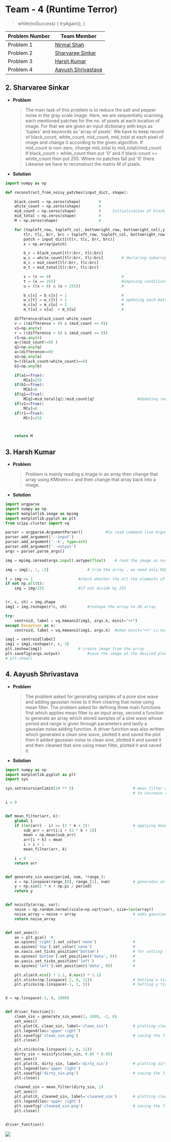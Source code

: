 # Team - 4 (Runtime Terror)
>while(noSuccess) {
        tryAgain();
}

|__Problem Number__|__Team Member__|
|------------------|---------------|
|Problem 1|[Nirmal Shah](https://github.com/nirmalshah123)|
|Problem 2|[Sharvaree Sinkar](https://github.com/sharvaree1921)|
|Problem 3|[Harsh Kumar](https://github.com/gautam32)|
|Problem 4|[Aayush Shrivastava](https://github.com/aayush2200)|

## 2. Sharvaree Sinkar
* __Problem__
    >The main task of this problem is to reduce the salt and pepper noise in the gray scale image.
    Here, we are sequentially scanning each mentioned patches for the no. of pixels at each location
    of image. For that we are given an input dictionary with keys as 'tuples' and keywords as 'array 
    of pixels'. We have to keep record of black_count, white_count, mid_count, mid_total at each pixel of 
    image and change it according to the given algorithm. If mid_count is non-zero, change mid_total to 
    mid_total//mid_count. If black_count > white_count then put '0' and if black-count <= white_count then
    put 255. Where no patches fall put '0' there. Likewise we have to reconstruct the matrix M of pixels.
    
* __Solution__
```python
import numpy as np

def reconstruct_from_noisy_patches(input_dict, shape):

    black_count = np.zeros(shape)        #
    white_count = np.zeros(shape)        #
    mid_count = np.zeros(shape)          #     Initialization of black_count,white_count,mid_count,mid_count,mid_total,M
    mid_total = np.zeros(shape)          #
    M = np.zeros(shape)                  #

    for (topleft_row, topleft_col, bottomright_row, bottomright_col),y in input_dict.items():  # no loop except this!
        tlr, tlc, brr, brc = topleft_row, topleft_col, bottomright_row, bottomright_col
        patch = input_dict[(tlr, tlc, brr, brc)]
        x = np.array(patch)

        b_c = black_count[tlr:brr, tlc:brc]        
        w_c = white_count[tlr:brr, tlc:brc]        # declaring subarrays according to patch
        m_c = mid_count[tlr:brr, tlc:brc]          
        m_t = mid_total[tlr:brr, tlc:brc]          

        s = (x == 0)                               #
        t = (x == 255)                             #imposing conditions
        u = ((x > 0) & (x < 255))                  #

        b_c[s] = b_c[s] + 1                        #
        w_c[t] = w_c[t] + 1                        # updating each matrix sequentially according to patch
        m_c[u] = m_c[u] + 1                        #
        m_t[u] = x[u]  + m_t[u]                    #

    difference=black_count-white_count
    v = ((difference > 0) & (mid_count == 0))
    v1=np.any(v)
    r = ((difference < 0) & (mid_count == 0))
    r1=np.any(r)
    q=((mid_count!=0) )
    q1=np.any(q)
    a=(difference==0)
    a1=np.any(a)
    b=((black_count+white_count)==0)
    b1=np.any(b)

    if(a1==True):
        M[a]=255
    if(b1==True):
        M[b]=0
    if(q1==True):
        M[q]=mid_total[q]//mid_count[q]                   #Updating reconstructed matrix M.
    if(v1==True):
        M[v]=0
    if(r1==True):
        M[r]=255



    return M
 ```
 
## 3. Harsh Kumar
* __Problem__
    >Problem is mainly reading a image in an array then change that array using *KMeans++* and then change that array back into a image.
    
* __Solution__
```python
import argparse
import numpy as np
import matplotlib.image as mpimg
import matplotlib.pyplot as plt
from scipy.cluster import vq

parser = argparse.ArgumentParser()  		#to read command line Arguments
parser.add_argument('--input')
parser.add_argument('--k', type=int)
parser.add_argument('--output')
args = parser.parse_args()

img = mpimg.imread(args.input).astype(float) 	# read the image as numpy array

img = img[:, :, :3]   				# trim the array , we need only RGB values

t = img <= 1 					#check whether the all the elements of array is < 1
if not np.all(t):
    img = img/255  				#if not divide by 255


(r, c, ch) = img.shape   
img1 = img.reshape(r*c, ch)			#reshape the array to 2D array

try:
	centroid, label = vq.kmeans2(img1, args.k, minit="++")
except Exception as e:
	centroid, label = vq.kmeans2(img1, args.k)  #when minit="++" is not appropriate for the given inputs

img1 = centroid[label]
img1 = img1.reshape(r, c, 3)
plt.imshow(img1)  				# create image from the array
plt.savefig(args.output)			#save the image at the desired place
# plt.show()
```

## 4. Aayush Shrivastava
* __Problem__
    >The problem asked for generating samples of a pure sine wave
    and adding gaussian noise to it then clearing that noise using
    mean filter. The problem asked for defining three main functions
    first which applies mean filter to an input array, second a function
    to generate an array which stored samples of a sine wave whose period
    and range is given through parameters and lastly a gaussian noise
    adding function. A driver function was also written which generated
    a clean sine wave, plotted it and saved the plot then it added gaussian
    noise to clean sine, plotted it and saved it and then cleaned that
    sine using mean filter, plotted it and saved it.

* __Solution__
```python
import numpy as np
import matplotlib.pyplot as plt
import sys

sys.setrecursionlimit(10 ** 5)                          # mean_filter was having too many recursions
                                                        # to increase recursion limit

i = 0


def mean_filter(arr, k):
    global i
    if (len(arr) - i) >= (2 * k + 1):                   # applying mean filter to the input array
        sub_arr = arr[i:i + (2 * k + 1)]
        mean = np.mean(sub_arr)
        arr[i + k] = mean
        i = i + 1
        mean_filter(arr, k)

    i = 0
    return arr


def generate_sin_wave(period, num, *range_):
    x = np.linspace(range_[0], range_[1], num)          # generates an array having samples of sine wave
    y = np.sin(2 * x * np.pi / period)
    return y


def noisify(array, var):
    noise = np.random.normal(scale=np.sqrt(var), size=len(array))
    noise_array = noise + array                         # adds gaussian noise to the array passed
    return noise_array


def set_axes():
    ax = plt.gca()  #
    ax.spines['right'].set_color('none')                #
    ax.spines['top'].set_color('none')                  #
    ax.xaxis.set_ticks_position('bottom')               # for setting the axes at origin
    ax.spines['bottom'].set_position(('data', 0))       #
    ax.yaxis.set_ticks_position('left')                 #
    ax.spines['left'].set_position(('data', 0))         #

    plt.xlim(X.min() * 1.1, X.max() * 1.1)
    plt.xticks(np.linspace(-2, 8, 11))                  # Setting x ticks
    plt.yticks(np.linspace(-1, 1, 5))                   # Setting y ticks


X = np.linspace(-2, 8, 1000)


def driver_function():
    clean_sin = generate_sin_wave(2, 1000, -2, 8)
    set_axes()
    plt.plot(X, clean_sin, label='clean_sin')           # plotting clean sin
    plt.legend(loc='upper right')
    plt.savefig('clean_sin.png')                        # saving the file
    plt.close()

    plt.xticks(np.linspace(-2, 8, 11))
    dirty_sin = noisify(clean_sin, 0.05 * 0.05)
    set_axes()
    plt.plot(X, dirty_sin, label='dirty_sin')           # plotting dirty sin
    plt.legend(loc='upper right')
    plt.savefig('dirty_sin.png')                        # saving the file
    plt.close()

    cleaned_sin = mean_filter(dirty_sin, 1)
    set_axes()
    plt.plot(X, cleaned_sin, label='cleaned_sin')       # plotting cleaned sin
    plt.legend(loc='upper right')
    plt.savefig('cleaned_sin.png')                      # saving the file
    plt.close()


driver_function()
```

![](https://github.com/MananKGarg/SOC_20_Virtual_Keyboard/blob/Team-4/Assignment%201/Team%204/meme.png)
